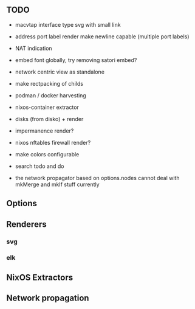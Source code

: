 




## TODO

- macvtap interface type svg with small link
- address port label render make newline capable (multiple port labels)
- NAT indication
- embed font globally, try removing satori embed?
- network centric view as standalone
- make rectpacking of childs

- podman / docker harvesting
- nixos-container extractor

- disks (from disko) + render
- impermanence render?
- nixos nftables firewall render?

- make colors configurable
- search todo and do
- the network propagator based on options.nodes cannot deal with mkMerge and mkIf stuff currently

## Options

## Renderers

### svg

### elk

## NixOS Extractors

## Network propagation

